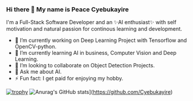 ### Hi there 👋 My name is Peace Cyebukayire

I'm a Full-Stack Software Developer and an ✨AI enthusiast✨ with self motivation and natural passion 
for continous learning and development.

- 🔭 I’m currently working on Deep Learning Project with Tensorflow and OpenCV-python.
- 🌱 I’m currently learning AI in business, Computer Vision and Deep Learning.
- 👯 I’m looking to collaborate on Object Detection Projects.
- 💬 Ask me about AI.
- ⚡ Fun fact: I get paid for enjoying my hobby.


[![trophy](https://github-profile-trophy.vercel.app/?username=Cyebukayire&theme=radical&margin-w=15&margin-h=15)](https://github.com/Cyebukayire)
![Anurag's GitHub stats](https://github-readme-stats.vercel.app/api?username=Cyebukayire&show_icons=true&theme=radical)](https://github.com/Cyebukayire)
